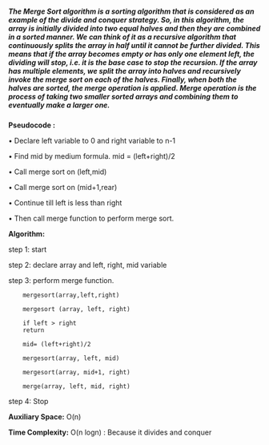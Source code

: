 ##### The Merge Sort algorithm is a sorting algorithm that is considered as an example of the divide and conquer strategy. So, in this algorithm, the array is initially divided into two equal halves and then they are combined in a sorted manner. We can think of it as a recursive algorithm that continuously splits the array in half until it cannot be further divided. This means that if the array becomes empty or has only one element left, the dividing will stop, i.e. it is the base case to stop the recursion. If the array has multiple elements, we split the array into halves and recursively invoke the merge sort on each of the halves. Finally, when both the halves are sorted, the merge operation is applied. Merge operation is the process of taking two smaller sorted arrays and combining them to eventually make a larger one.

**Pseudocode :**

•    Declare left variable to 0 and right variable to n-1 

•    Find mid by medium formula. mid = (left+right)/2

•    Call merge sort on (left,mid)

•    Call merge sort on (mid+1,rear)

•    Continue till left is less than right

•    Then call merge function to perform merge sort.



**Algorithm:**

step 1: start

step 2: declare array and left, right, mid variable 

step 3: perform merge function.

        mergesort(array,left,right)
        
        mergesort (array, left, right)
        
        if left > right
        return
        
        mid= (left+right)/2
        
        mergesort(array, left, mid)
        
        mergesort(array, mid+1, right)
        
        merge(array, left, mid, right)
        
step 4: Stop

**Auxiliary Space:** O(n)

**Time Complexity:** O(n logn) : Because it divides and conquer

